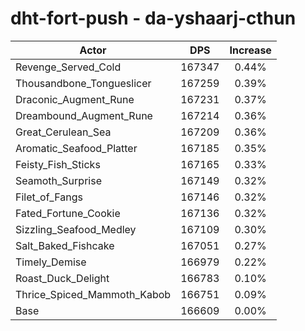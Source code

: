 # dht-fort-push - da-yshaarj-cthun
| Actor | DPS | Increase |
|---|:---:|:---:|
|Revenge_Served_Cold|167347|0.44%|
|Thousandbone_Tongueslicer|167259|0.39%|
|Draconic_Augment_Rune|167231|0.37%|
|Dreambound_Augment_Rune|167214|0.36%|
|Great_Cerulean_Sea|167209|0.36%|
|Aromatic_Seafood_Platter|167185|0.35%|
|Feisty_Fish_Sticks|167165|0.33%|
|Seamoth_Surprise|167149|0.32%|
|Filet_of_Fangs|167146|0.32%|
|Fated_Fortune_Cookie|167136|0.32%|
|Sizzling_Seafood_Medley|167109|0.30%|
|Salt_Baked_Fishcake|167051|0.27%|
|Timely_Demise|166979|0.22%|
|Roast_Duck_Delight|166783|0.10%|
|Thrice_Spiced_Mammoth_Kabob|166751|0.09%|
|Base|166609|0.00%|
